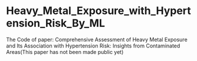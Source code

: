 # Heavy_Metal_Exposure_with_Hypertension_Risk_By_ML
The Code of paper: Comprehensive Assessment of Heavy Metal Exposure and Its Association with Hypertension Risk: Insights from Contaminated Areas(This paper has not been made public yet)

